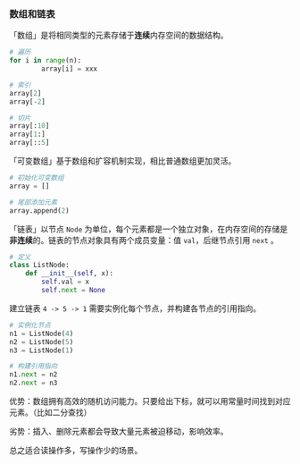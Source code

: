 ### 数组和链表

「数组」是将相同类型的元素存储于**连续**内存空间的数据结构。

```python
# 遍历
for i in range(n):
        array[i] = xxx

# 索引
array[2]
array[-2]

# 切片
array[:10]
array[1:]
array[::5]
```

「可变数组」基于数组和扩容机制实现，相比普通数组更加灵活。

```python
# 初始化可变数组
array = []

# 尾部添加元素
array.append(2)
```

「链表」以节点 `Node` 为单位，每个元素都是一个独立对象，在内存空间的存储是**非连续**的。链表的节点对象具有两个成员变量：值 `val`，后继节点引用 `next` 。

```python
# 定义
class ListNode:
    def __init__(self, x):
        self.val = x
        self.next = None
```

建立链表 `4 -> 5 -> 1` 需要实例化每个节点，并构建各节点的引用指向。

```python
# 实例化节点
n1 = ListNode(4) 
n2 = ListNode(5)
n3 = ListNode(1)

# 构建引用指向
n1.next = n2
n2.next = n3
```



优势：数组拥有高效的随机访问能力。只要给出下标，就可以用常量时间找到对应元素。（比如二分查找）

劣势：插入、删除元素都会导致大量元素被迫移动，影响效率。

总之适合读操作多，写操作少的场景。